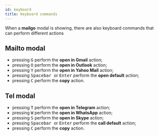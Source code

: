 ```yaml
---
id: keyboard
title: Keyboard commands
---
```


When a **mailgo** modal is showing, there are also keyboard commands that can perform different actions

## Mailto modal

- pressing <kbd>G</kbd> perform the **open in Gmail** action;
- pressing <kbd>O</kbd> perform the **open in Outlook** action;
- pressing <kbd>Y</kbd> perform the **open in Yahoo Mail** action;
- pressing <kbd> Spacebar </kbd> or <kbd>Enter</kbd> perform the **open default** action;
- pressing <kbd>C</kbd> perform the **copy** action.

## Tel modal

- pressing <kbd>T</kbd> perform the **open in Telegram** action;
- pressing <kbd>W</kbd> perform the **open in WhatsApp** action;
- pressing <kbd>S</kbd> perform the **open in Skype** action;
- pressing <kbd> Spacebar </kbd> or <kbd>Enter</kbd> perform the **call default** action;
- pressing <kbd>C</kbd> perform the **copy** action.
